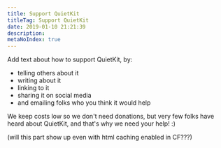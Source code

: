 ```yaml
---
title: Support QuietKit
titleTag: Support QuietKit
date: 2019-01-10 21:21:39
description:
metaNoIndex: true
---
```


Add text about how to support QuietKit, by:

- telling others about it
- writing about it
- linking to it
- sharing it on social media
- and emailing folks who you think it would help

We keep costs low so we don't need donations, but very few folks have heard about QuietKit, and that's why we need your help! :)

(will this part show up even with html caching enabled in CF???)
